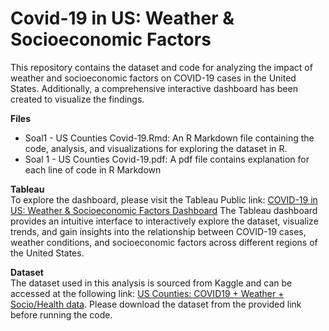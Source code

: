 # Covid-19 in US: Weather & Socioeconomic Factors
This repository contains the dataset and code for analyzing the impact of weather and socioeconomic factors on COVID-19 cases in the United States. Additionally, a comprehensive interactive dashboard has been created to visualize the findings.

**Files**<br>
* Soal1 - US Counties Covid-19.Rmd: An R Markdown file containing the code, analysis, and visualizations for exploring the dataset in R.
* Soal 1 - US Counties Covid-19.pdf: A pdf file contains explanation for each line of code in R Markdown

**Tableau**<br>
To explore the dashboard, please visit the Tableau Public link: [COVID-19 in US: Weather & Socioeconomic Factors Dashboard](https://public.tableau.com/views/COVID-19inUSWeatherSocioeconomicFactors/MainDashboard?:language=en-US&:display_count=n&:origin=viz_share_link) The Tableau dashboard provides an intuitive interface to interactively explore the dataset, visualize trends, and gain insights into the relationship between COVID-19 cases, weather conditions, and socioeconomic factors across different regions of the United States.

**Dataset**<br>
The dataset used in this analysis is sourced from Kaggle and can be accessed at the following link: [US Counties: COVID19 + Weather + Socio/Health data](https://www.kaggle.com/datasets/johnjdavisiv/us-counties-covid19-weather-sociohealth-data?select=us_county_sociohealth_data.csv). Please download the dataset from the provided link before running the code.
